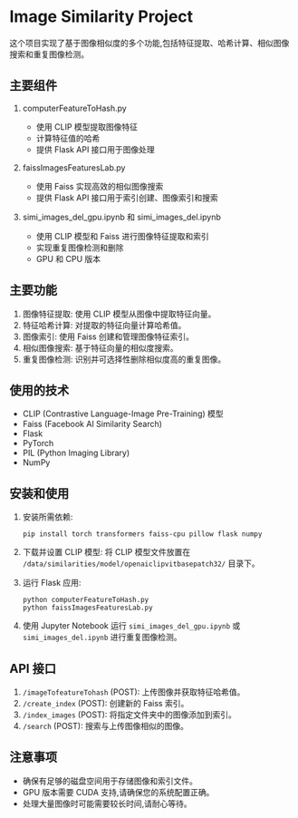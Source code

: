 # Image Similarity Project

这个项目实现了基于图像相似度的多个功能,包括特征提取、哈希计算、相似图像搜索和重复图像检测。

## 主要组件
1. computerFeatureToHash.py
   - 使用 CLIP 模型提取图像特征
   - 计算特征值的哈希
   - 提供 Flask API 接口用于图像处理

2. faissImagesFeaturesLab.py
   - 使用 Faiss 实现高效的相似图像搜索
   - 提供 Flask API 接口用于索引创建、图像索引和搜索

3. simi_images_del_gpu.ipynb 和 simi_images_del.ipynb
   - 使用 CLIP 模型和 Faiss 进行图像特征提取和索引
   - 实现重复图像检测和删除
   - GPU 和 CPU 版本

## 主要功能

1. 图像特征提取: 使用 CLIP 模型从图像中提取特征向量。
2. 特征哈希计算: 对提取的特征向量计算哈希值。
3. 图像索引: 使用 Faiss 创建和管理图像特征索引。
4. 相似图像搜索: 基于特征向量的相似度搜索。
5. 重复图像检测: 识别并可选择性删除相似度高的重复图像。

## 使用的技术

- CLIP (Contrastive Language-Image Pre-Training) 模型
- Faiss (Facebook AI Similarity Search)
- Flask
- PyTorch
- PIL (Python Imaging Library)
- NumPy

## 安装和使用

1. 安装所需依赖:
   ```
   pip install torch transformers faiss-cpu pillow flask numpy
   ```

2. 下载并设置 CLIP 模型:
   将 CLIP 模型文件放置在 `/data/similarities/model/openaiclipvitbasepatch32/` 目录下。

3. 运行 Flask 应用:
   ```
   python computerFeatureToHash.py
   python faissImagesFeaturesLab.py
   ```

4. 使用 Jupyter Notebook 运行 `simi_images_del_gpu.ipynb` 或 `simi_images_del.ipynb` 进行重复图像检测。

## API 接口

1. `/imageTofeatureTohash` (POST): 上传图像并获取特征哈希值。
2. `/create_index` (POST): 创建新的 Faiss 索引。
3. `/index_images` (POST): 将指定文件夹中的图像添加到索引。
4. `/search` (POST): 搜索与上传图像相似的图像。

## 注意事项

- 确保有足够的磁盘空间用于存储图像和索引文件。
- GPU 版本需要 CUDA 支持,请确保您的系统配置正确。
- 处理大量图像时可能需要较长时间,请耐心等待。